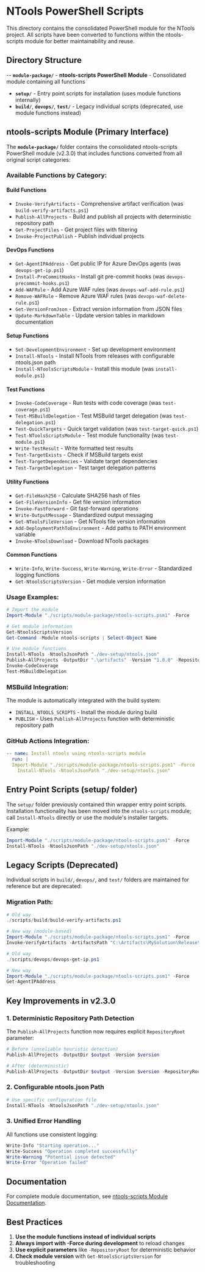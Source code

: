 # NTools PowerShell Scripts

This directory contains the consolidated PowerShell module for the NTools project. All scripts have been converted to functions within the ntools-scripts module for better maintainability and reuse.

## Directory Structure

-- **`module-package/`** - **ntools-scripts PowerShell Module** - Consolidated module containing all functions
- **`setup/`** - Entry point scripts for installation (uses module functions internally)
- **`build/`**, **`devops/`**, **`test/`** - Legacy individual scripts (deprecated, use module functions instead)

## ntools-scripts Module (Primary Interface)

The **`module-package/`** folder contains the consolidated ntools-scripts PowerShell module (v2.3.0) that includes functions converted from all original script categories:

### Available Functions by Category:

#### Build Functions
- `Invoke-VerifyArtifacts` - Comprehensive artifact verification (was `build-verify-artifacts.ps1`)
- `Publish-AllProjects` - Build and publish all projects with deterministic repository path
- `Get-ProjectFiles` - Get project files with filtering
- `Invoke-ProjectPublish` - Publish individual projects

#### DevOps Functions  
- `Get-AgentIPAddress` - Get public IP for Azure DevOps agents (was `devops-get-ip.ps1`)
- `Install-PreCommitHooks` - Install git pre-commit hooks (was `devops-precommit-hooks.ps1`)
- `Add-WAFRule` - Add Azure WAF rules (was `devops-waf-add-rule.ps1`)
- `Remove-WAFRule` - Remove Azure WAF rules (was `devops-waf-delete-rule.ps1`)
- `Get-VersionFromJson` - Extract version information from JSON files
- `Update-MarkdownTable` - Update version tables in markdown documentation

#### Setup Functions
- `Set-DevelopmentEnvironment` - Set up development environment 
- `Install-NTools` - Install NTools from releases with configurable ntools.json path
- `Install-NToolsScriptsModule` - Install this module (was `install-module.ps1`)

#### Test Functions
- `Invoke-CodeCoverage` - Run tests with code coverage (was `test-coverage.ps1`)
- `Test-MSBuildDelegation` - Test MSBuild target delegation (was `test-delegation.ps1`)
- `Test-QuickTargets` - Quick target validation (was `test-target-quick.ps1`)
- `Test-NToolsScriptsModule` - Test module functionality (was `test-module.ps1`)
- `Write-TestResult` - Write formatted test results
- `Test-TargetExists` - Check if MSBuild targets exist
- `Test-TargetDependencies` - Validate target dependencies
- `Test-TargetDelegation` - Test target delegation patterns

#### Utility Functions
- `Get-FileHash256` - Calculate SHA256 hash of files
- `Get-FileVersionInfo` - Get file version information
- `Invoke-FastForward` - Git fast-forward operations
- `Write-OutputMessage` - Standardized output messaging
- `Get-NToolsFileVersion` - Get NTools file version information
- `Add-DeploymentPathToEnvironment` - Add paths to PATH environment variable
- `Invoke-NToolsDownload` - Download NTools packages

#### Common Functions
- `Write-Info`, `Write-Success`, `Write-Warning`, `Write-Error` - Standardized logging functions
- `Get-NtoolsScriptsVersion` - Get module version information

### Usage Examples:

```powershell
# Import the module
Import-Module "./scripts/module-package/ntools-scripts.psm1" -Force

# Get module information
Get-NtoolsScriptsVersion
Get-Command -Module ntools-scripts | Select-Object Name

# Use module functions
Install-NTools -NtoolsJsonPath "./dev-setup/ntools.json"
Publish-AllProjects -OutputDir ".\artifacts" -Version "1.0.0" -RepositoryRoot (Get-Location)
Invoke-CodeCoverage
Test-MSBuildDelegation
```

### MSBuild Integration:
The module is automatically integrated with the build system:
- `INSTALL_NTOOLS_SCRIPTS` - Install the module during build
- `PUBLISH` - Uses `Publish-AllProjects` function with deterministic repository path

### GitHub Actions Integration:
```yaml
-- name: Install ntools using ntools-scripts module
  run: |
  Import-Module "./scripts/module-package/ntools-scripts.psm1" -Force
    Install-NTools -NtoolsJsonPath "./dev-setup/ntools.json"
```

## Entry Point Scripts (setup/ folder)

The `setup/` folder previously contained thin wrapper entry point scripts. Installation functionality has been moved into the `ntools-scripts` module; call `Install-NTools` directly or use the module's installer targets.

Example:

```powershell
Import-Module "./scripts/module-package/ntools-scripts.psm1" -Force
Install-NTools -NtoolsJsonPath "./dev-setup/ntools.json"
```

## Legacy Scripts (Deprecated)

Individual scripts in `build/`, `devops/`, and `test/` folders are maintained for reference but are deprecated:

### Migration Path:
```powershell
# Old way
./scripts/build/build-verify-artifacts.ps1

# New way (module-based)
Import-Module "./scripts/module-package/ntools-scripts.psm1" -Force
Invoke-VerifyArtifacts -ArtifactsPath "C:\Artifacts\MySolution\Release\1.2.3" -ProductVersion "1.2.3"

# Old way  
./scripts/devops/devops-get-ip.ps1

# New way
Import-Module "./scripts/module-package/ntools-scripts.psm1" -Force
Get-AgentIPAddress
```

## Key Improvements in v2.3.0

### 1. Deterministic Repository Path Detection
The `Publish-AllProjects` function now requires explicit `RepositoryRoot` parameter:
```powershell
# Before (unreliable heuristic detection)
Publish-AllProjects -OutputDir $output -Version $version

# After (deterministic)
Publish-AllProjects -OutputDir $output -Version $version -RepositoryRoot $repoRoot
```

### 2. Configurable ntools.json Path
```powershell
# Use specific configuration file
Install-NTools -NtoolsJsonPath "./dev-setup/ntools.json"
```

### 3. Unified Error Handling
All functions use consistent logging:
```powershell
Write-Info "Starting operation..."
Write-Success "Operation completed successfully"
Write-Warning "Potential issue detected"
Write-Error "Operation failed"
```

## Documentation

For complete module documentation, see [ntools-scripts Module Documentation](../docs/ntools/ntools-scripts-module.md).

## Best Practices

1. **Use the module functions instead of individual scripts**
2. **Always import with -Force during development** to reload changes
3. **Use explicit parameters** like `-RepositoryRoot` for deterministic behavior
4. **Check module version** with `Get-NtoolsScriptsVersion` for troubleshooting